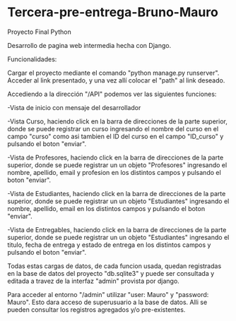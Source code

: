 # Tercera-pre-entrega-Bruno-Mauro
Proyecto Final Python

Desarrollo de pagina web intermedia hecha con Django.

Funcionalidades:

Cargar el proyecto mediante el comando "python manage.py runserver". Acceder al link presentado, y una vez allí colocar el "path" al link deseado.

Accediendo a la dirección "/API" podemos ver las siguientes funciones:

  -Vista de inicio con mensaje del desarrollador
  
  -Vista Curso, haciendo click en la barra de direcciones de la parte superior, donde se puede registrar un curso ingresando el nombre del curso en el campo "curso" como asi tambien el ID del curso en el campo "ID_curso" y pulsando el boton "enviar".
  
  -Vista de Profesores, haciendo click en la barra de direcciones de la parte superior, donde se puede registrar un un objeto "Profesores" ingresando el nombre, apellido, email y profesion en los distintos campos y pulsando el boton "enviar".
 
 -Vista de Estudiantes, haciendo click en la barra de direcciones de la parte superior, donde se puede registrar un un objeto "Estudiantes" ingresando el nombre, apellido, email en los distintos campos y pulsando el boton "enviar".
  
  -Vista de Entregables, haciendo click en la barra de direcciones de la parte superior, donde se puede registrar un un objeto "Estudiantes" ingresando el titulo, fecha de entrega y estado de entrega en los distintos campos y pulsando el boton "enviar".

Todas estas cargas de datos, de cada funcion usada, quedan registradas en la base de datos del proyecto "db.sqlite3" y puede ser consultada y editada a travez de la interfaz "admin" provista por django.

Para acceder al entorno "/admin" utilizar "user: Mauro" y "password: Mauro". Esto dara acceso de superusuario a la base de datos. Alli se pueden consultar los registros agregados y/o pre-existentes.
  
  
